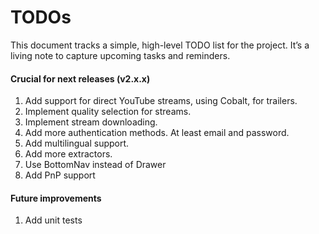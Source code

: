 # TODOs

This document tracks a simple, high-level TODO list for the project. It’s a living note to capture upcoming tasks and reminders.

#### Crucial for next releases (v2.x.x)

1. Add support for direct YouTube streams, using Cobalt, for trailers.
2. Implement quality selection for streams.
3. Implement stream downloading.
4. Add more authentication methods. At least email and password.
5. Add multilingual support.
6. Add more extractors.
7. Use BottomNav instead of Drawer
8. Add PnP support

#### Future improvements

1. Add unit tests
